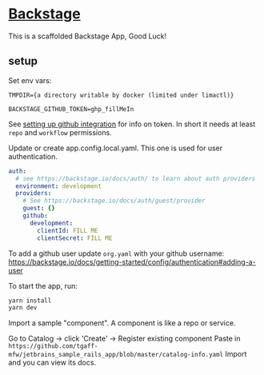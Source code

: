 # [Backstage](https://backstage.io)

This is a scaffolded Backstage App, Good Luck!

## setup 

Set env vars:
```
TMPDIR={a directory writable by docker (limited under limactl)}

BACKSTAGE_GITHUB_TOKEN=ghp_fillMeIn
```
See [setting up github integration](https://backstage.io/docs/getting-started/config/authentication#setting-up-a-github-integration) for info on token. In short it needs at least `repo` and `workflow` permissions.

Update or create app.config.local.yaml.  This one is used for user authentication.

```yaml
auth:
  # see https://backstage.io/docs/auth/ to learn about auth providers
  environment: development
  providers:
    # See https://backstage.io/docs/auth/guest/provider
    guest: {}
    github:
      development:
        clientId: FILL ME
        clientSecret: FILL ME
```

To add a github user update `org.yaml` with your github username:
https://backstage.io/docs/getting-started/config/authentication#adding-a-user


To start the app, run:

```sh
yarn install
yarn dev
```

Import a sample "component".  A component is like a repo or service.

Go to Catalog -> click 'Create' -> Register existing component
Paste in `https://github.com/tgaff-mfw/jetbrains_sample_rails_app/blob/master/catalog-info.yaml`
Import and you can view its docs.
